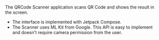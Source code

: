 The QRCode Scanner application scans QR Code and shows the result in the screen.

- The interface is implemented with Jetpack Compose.
- The Scanner uses ML Kit from Google. This API is easy to implement and doesn't require camera permission from the user.
